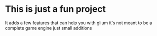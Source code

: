 # This is just a fun project 
It adds a few features that can help you with glium
it's not meant to be a complete game engine just small additions